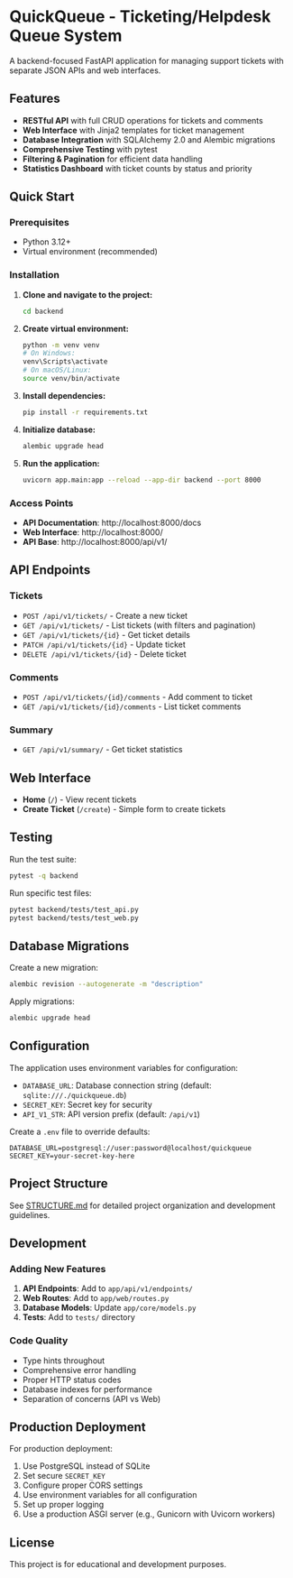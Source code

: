 # QuickQueue - Ticketing/Helpdesk Queue System

A backend-focused FastAPI application for managing support tickets with separate JSON APIs and web interfaces.

## Features

- **RESTful API** with full CRUD operations for tickets and comments
- **Web Interface** with Jinja2 templates for ticket management
- **Database Integration** with SQLAlchemy 2.0 and Alembic migrations
- **Comprehensive Testing** with pytest
- **Filtering & Pagination** for efficient data handling
- **Statistics Dashboard** with ticket counts by status and priority

## Quick Start

### Prerequisites
- Python 3.12+
- Virtual environment (recommended)

### Installation

1. **Clone and navigate to the project:**
   ```bash
   cd backend
   ```

2. **Create virtual environment:**
   ```bash
   python -m venv venv
   # On Windows:
   venv\Scripts\activate
   # On macOS/Linux:
   source venv/bin/activate
   ```

3. **Install dependencies:**
   ```bash
   pip install -r requirements.txt
   ```

4. **Initialize database:**
   ```bash
   alembic upgrade head
   ```

5. **Run the application:**
   ```bash
   uvicorn app.main:app --reload --app-dir backend --port 8000
   ```

### Access Points

- **API Documentation**: http://localhost:8000/docs
- **Web Interface**: http://localhost:8000/
- **API Base**: http://localhost:8000/api/v1/

## API Endpoints

### Tickets
- `POST /api/v1/tickets/` - Create a new ticket
- `GET /api/v1/tickets/` - List tickets (with filters and pagination)
- `GET /api/v1/tickets/{id}` - Get ticket details
- `PATCH /api/v1/tickets/{id}` - Update ticket
- `DELETE /api/v1/tickets/{id}` - Delete ticket

### Comments
- `POST /api/v1/tickets/{id}/comments` - Add comment to ticket
- `GET /api/v1/tickets/{id}/comments` - List ticket comments

### Summary
- `GET /api/v1/summary/` - Get ticket statistics

## Web Interface

- **Home** (`/`) - View recent tickets
- **Create Ticket** (`/create`) - Simple form to create tickets

## Testing

Run the test suite:
```bash
pytest -q backend
```

Run specific test files:
```bash
pytest backend/tests/test_api.py
pytest backend/tests/test_web.py
```

## Database Migrations

Create a new migration:
```bash
alembic revision --autogenerate -m "description"
```

Apply migrations:
```bash
alembic upgrade head
```

## Configuration

The application uses environment variables for configuration:

- `DATABASE_URL`: Database connection string (default: `sqlite:///./quickqueue.db`)
- `SECRET_KEY`: Secret key for security
- `API_V1_STR`: API version prefix (default: `/api/v1`)

Create a `.env` file to override defaults:
```env
DATABASE_URL=postgresql://user:password@localhost/quickqueue
SECRET_KEY=your-secret-key-here
```

## Project Structure

See [STRUCTURE.md](STRUCTURE.md) for detailed project organization and development guidelines.

## Development

### Adding New Features

1. **API Endpoints**: Add to `app/api/v1/endpoints/`
2. **Web Routes**: Add to `app/web/routes.py`
3. **Database Models**: Update `app/core/models.py`
4. **Tests**: Add to `tests/` directory

### Code Quality

- Type hints throughout
- Comprehensive error handling
- Proper HTTP status codes
- Database indexes for performance
- Separation of concerns (API vs Web)

## Production Deployment

For production deployment:

1. Use PostgreSQL instead of SQLite
2. Set secure `SECRET_KEY`
3. Configure proper CORS settings
4. Use environment variables for all configuration
5. Set up proper logging
6. Use a production ASGI server (e.g., Gunicorn with Uvicorn workers)

## License

This project is for educational and development purposes.
